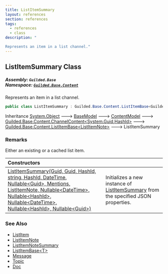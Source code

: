 ```yaml
---
title: ListItemSummary
layout: references
section: references
tags:
  - references
  - class
description: "

Represents an item in a list channel."
---
```


## ListItemSummary Class
##### **Assembly:** `Guilded.Base`<br/>**Namespace:** [`Guilded.Base.Content`](Guilded.Base.Content 'Guilded.Base.Content')

Represents an item in a list channel.

```csharp
public class ListItemSummary : Guilded.Base.Content.ListItemBase<Guilded.Base.Content.ListItemNote>
```

Inheritance [System.Object](https://docs.microsoft.com/en-us/dotnet/api/System.Object 'System.Object') &#129106; [BaseModel](BaseModel 'Guilded.Base.BaseModel') &#129106; [ContentModel](ContentModel 'Guilded.Base.ContentModel') &#129106; [Guilded.Base.Content.ChannelContent&lt;](ChannelContent_TId,TServer_ 'Guilded.Base.Content.ChannelContent<TId,TServer>')[System.Guid](https://docs.microsoft.com/en-us/dotnet/api/System.Guid 'System.Guid')[,](ChannelContent_TId,TServer_ 'Guilded.Base.Content.ChannelContent<TId,TServer>')[HashId](HashId 'Guilded.Base.HashId')[&gt;](ChannelContent_TId,TServer_ 'Guilded.Base.Content.ChannelContent<TId,TServer>') &#129106; [Guilded.Base.Content.ListItemBase&lt;](ListItemBase_T_ 'Guilded.Base.Content.ListItemBase<T>')[ListItemNote](ListItemNote 'Guilded.Base.Content.ListItemNote')[&gt;](ListItemBase_T_ 'Guilded.Base.Content.ListItemBase<T>') &#129106; ListItemSummary

### Remarks
  
Either an existing or a cached list item.

| Constructors | |
| :--- | :--- |
| [ListItemSummary(Guid, Guid, HashId, string, HashId, DateTime, Nullable&lt;Guid&gt;, Mentions, ListItemNote, Nullable&lt;DateTime&gt;, Nullable&lt;HashId&gt;, Nullable&lt;DateTime&gt;, Nullable&lt;HashId&gt;, Nullable&lt;Guid&gt;)](ListItemSummary.ListItemSummary(Guid,Guid,HashId,string,HashId,DateTime,Nullable_Guid_,Mentions,ListItemNote,Nullable_DateTime_,Nullable_HashId_,Nullable_DateTime_,Nullable_HashId_,Nullable_Guid_) 'Guilded.Base.Content.ListItemSummary.ListItemSummary(Guid, Guid, Guilded.Base.HashId, string, Guilded.Base.HashId, System.DateTime, System.Nullable<Guid>, Guilded.Base.Content.Mentions, Guilded.Base.Content.ListItemNote, System.Nullable<System.DateTime>, System.Nullable<Guilded.Base.HashId>, System.Nullable<System.DateTime>, System.Nullable<Guilded.Base.HashId>, System.Nullable<Guid>)') | Initializes a new instance of [ListItemSummary](ListItemSummary 'Guilded.Base.Content.ListItemSummary') from the specified JSON properties. |

### See Also
- [ListItem](ListItem 'Guilded.Base.Content.ListItem')
- [ListItemNote](ListItemNote 'Guilded.Base.Content.ListItemNote')
- [ListItemNoteSummary](ListItemNoteSummary 'Guilded.Base.Content.ListItemNoteSummary')
- [ListItemBase&lt;T&gt;](ListItemBase_T_ 'Guilded.Base.Content.ListItemBase<T>')
- [Message](Message 'Guilded.Base.Content.Message')
- [Topic](Topic 'Guilded.Base.Content.Topic')
- [Doc](Doc 'Guilded.Base.Content.Doc')